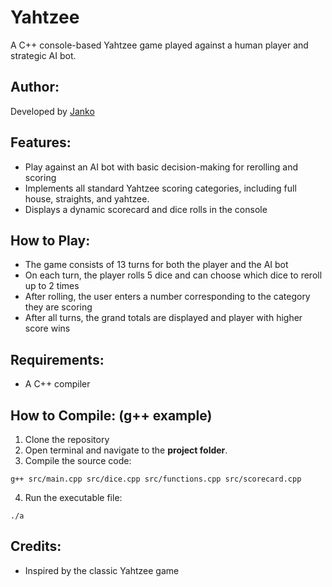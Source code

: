 # Yahtzee

A C++ console-based Yahtzee game played against a human player and strategic AI bot.

## Author:

Developed by [Janko](https://github.com/jankoczanik)

## Features:

- Play against an AI bot with basic decision-making for rerolling and scoring
- Implements all standard Yahtzee scoring categories, including full house, straights, and yahtzee.
- Displays a dynamic scorecard and dice rolls in the console

## How to Play:

- The game consists of 13 turns for both the player and the AI bot
- On each turn, the player rolls 5 dice and can choose which dice to reroll up to 2 times
- After rolling, the user enters a number corresponding to the category they are scoring
- After all turns, the grand totals are displayed and player with higher score wins

## Requirements:

- A C++ compiler

## How to Compile: (g++ example)

1. Clone the repository
2. Open terminal and navigate to the **project folder**.
3. Compile the source code:

`g++ src/main.cpp src/dice.cpp src/functions.cpp src/scorecard.cpp`

4. Run the executable file:

`./a`

## Credits:

- Inspired by the classic Yahtzee game
